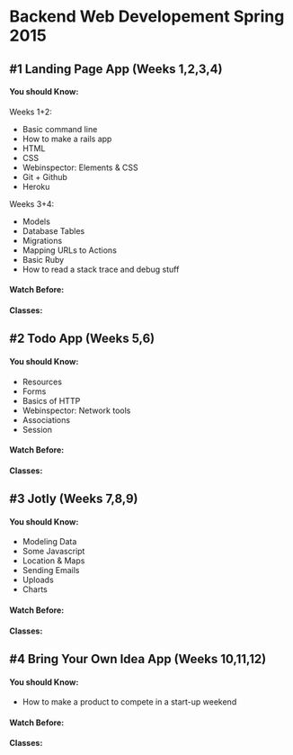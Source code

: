 # Backend Web Developement Spring 2015


## #1 Landing Page App (Weeks 1,2,3,4)
#### You should Know:
Weeks 1+2:

  - Basic command line
  - How to make a rails app
  - HTML
  - CSS
  - Webinspector: Elements & CSS
  - Git + Github
  - Heroku

Weeks 3+4:

  - Models
  - Database Tables
  - Migrations
  - Mapping URLs to Actions
  - Basic Ruby
  - How to read a stack trace and debug stuff

#### Watch Before:

#### Classes:

## #2 Todo App (Weeks 5,6)
#### You should Know:

  - Resources
  - Forms
  - Basics of HTTP
  - Webinspector: Network tools
  - Associations
  - Session

#### Watch Before:

#### Classes:

## #3 Jotly (Weeks 7,8,9)
#### You should Know:

  - Modeling Data
  - Some Javascript
  - Location & Maps
  - Sending Emails
  - Uploads
  - Charts

#### Watch Before:
#### Classes:

## #4 Bring Your Own Idea App (Weeks 10,11,12)
#### You should Know:

  - How to make a product to compete in a start-up weekend

#### Watch Before:

#### Classes:
